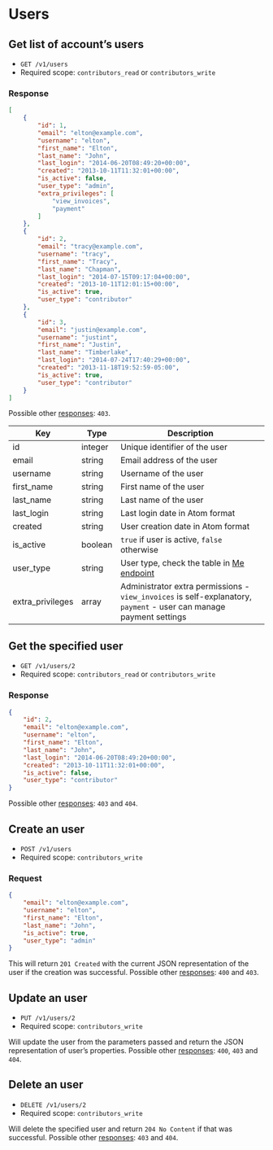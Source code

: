 # Users

## Get list of account’s users

* `GET /v1/users`
* Required scope: `contributors_read` or `contributors_write`

### Response
``` json
[
    {
        "id": 1,
        "email": "elton@example.com",
        "username": "elton",
        "first_name": "Elton",
        "last_name": "John",
        "last_login": "2014-06-20T08:49:20+00:00",
        "created": "2013-10-11T11:32:01+00:00",
        "is_active": false,
        "user_type": "admin",
        "extra_privileges": [
            "view_invoices",
            "payment"
        ]
    },
    {
        "id": 2,
        "email": "tracy@example.com",
        "username": "tracy",
        "first_name": "Tracy",
        "last_name": "Chapman",
        "last_login": "2014-07-15T09:17:04+00:00",
        "created": "2013-10-11T12:01:15+00:00",
        "is_active": true,
        "user_type": "contributor"
    },
    {
        "id": 3,
        "email": "justin@example.com",
        "username": "justint",
        "first_name": "Justin",
        "last_name": "Timberlake",
        "last_login": "2014-07-24T17:40:29+00:00",
        "created": "2013-11-18T19:52:59-05:00",
        "is_active": true,
        "user_type": "contributor"
    }
]
```

Possible other [responses](./../sections/responses.md): `403`.

Key | Type | Description
--- | --- | ---
id | integer | Unique identifier of the user
email | string | Email address of the user
username | string | Username of the user
first_name | string | First name of the user
last_name | string | Last name of the user
last_login | string | Last login date in Atom format
created | string | User creation date in Atom format
is_active | boolean | `true` if user is active, `false` otherwise
user_type | string | User type, check the table in [Me endpoint](./me.md#user-types)
extra_privileges | array | Administrator extra permissions - `view_invoices` is self-explanatory, `payment` - user can manage payment settings

## Get the specified user

* `GET /v1/users/2`
* Required scope: `contributors_read` or `contributors_write`

### Response
``` json
{
    "id": 2,
    "email": "elton@example.com",
    "username": "elton",
    "first_name": "Elton",
    "last_name": "John",
    "last_login": "2014-06-20T08:49:20+00:00",
    "created": "2013-10-11T11:32:01+00:00",
    "is_active": false,
    "user_type": "contributor"
}
```

Possible other [responses](./../sections/responses.md): `403` and `404`.

## Create an user

* `POST /v1/users`
* Required scope: `contributors_write`

### Request
``` json
{
    "email": "elton@example.com",
    "username": "elton",
    "first_name": "Elton",
    "last_name": "John",
    "is_active": true,
    "user_type": "admin"
}
```

This will return `201 Created` with the current JSON representation of the user if the creation was successful. Possible other [responses](./../sections/responses.md): `400` and `403`.

## Update an user

* `PUT /v1/users/2`
* Required scope: `contributors_write`

Will update the user from the parameters passed and return the JSON representation of user’s properties. Possible other [responses](./../sections/responses.md): `400`, `403` and `404`.

## Delete an user

* `DELETE /v1/users/2`
* Required scope: `contributors_write`

Will delete the specified user and return `204 No Content` if that was successful. Possible other [responses](./../sections/responses.md): `403` and `404`.